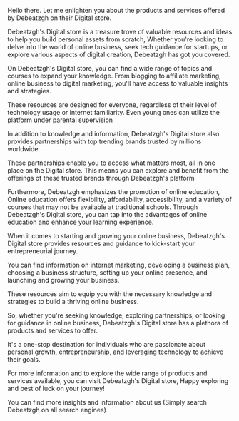Hello there. Let me enlighten you about the products and services offered by Debeatzgh on their Digital store. 

Debeatzgh's Digital store is a treasure trove of valuable resources and ideas to help you build personal assets from scratch, Whether you're looking to delve into the world of online business, seek tech guidance for startups, or explore various aspects of digital creation, Debeatzgh has got you covered. 

On Debeatzgh's Digital store, you can find a wide range of topics and courses to expand your knowledge. From blogging to affiliate marketing, online business to digital marketing, you'll have access to valuable insights and strategies. 

These resources are designed for everyone, regardless of their level of technology usage or internet familiarity. Even young ones can utilize the platform under parental supervision

In addition to knowledge and information, Debeatzgh's Digital store also provides partnerships with top trending brands trusted by millions worldwide.

These partnerships enable you to access what matters most, all in one place on the Digital store. This means you can explore and benefit from the offerings of these trusted brands through Debeatzgh's platform

Furthermore, Debeatzgh emphasizes the promotion of online education, Online education offers flexibility, affordability, accessibility, and a variety of courses that may not be available at traditional schools.  Through Debeatzgh's Digital store, you can tap into the advantages of online education and enhance your learning experience. 

When it comes to starting and growing your online business, Debeatzgh's Digital store provides resources and guidance to kick-start your entrepreneurial journey.

 You can find information on internet marketing, developing a business plan, choosing a business structure, setting up your online presence, and launching and growing your business.

These resources aim to equip you with the necessary knowledge and strategies to build a thriving online business. 

So, whether you're seeking knowledge, exploring partnerships, or looking for guidance in online business, Debeatzgh's Digital store has a plethora of products and services to offer.

 It's a one-stop destination for individuals who are passionate about personal growth, entrepreneurship, and leveraging technology to achieve their goals.

For more information and to explore the wide range of products and services available, you can visit Debeatzgh's Digital store, Happy exploring and best of luck on your journey!

You can find more insights and information about us (Simply search Debeatzgh on all search engines)
